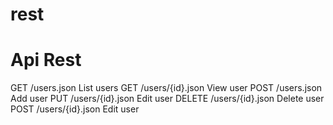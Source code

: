 rest
====

Api Rest
====

GET	    /users.json	      List users
GET	    /users/{id}.json	View user
POST	  /users.json	      Add user
PUT	    /users/{id}.json	Edit user
DELETE	/users/{id}.json	Delete user
POST  	/users/{id}.json	Edit user
